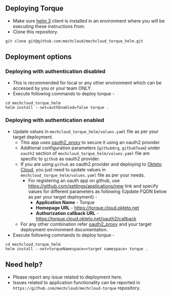 ## 
## Deploying Torque
* Make sure [helm 3](https://helm.sh/docs/intro/install) client is installed in an environment where you will be executing these instructions from.
* Clone this repository.
```
git clone git@github.com:mechcloud/mechcloud_torque_helm.git
```

## Deployment options
### Deploying with authentication disabled
* This is recommended for local or any other environment which can be accessed by you or your team ONLY.
* Execute following commands to deploy torque -
```
cd mechcloud_torque_helm
helm install --set=authEnabled=false torque .
```

### Deploying with authentication enabled
* Update values in `mechcloud_torque_helm/values.yaml` file as per your target deployment.
  * This app uses [oauth2_proxy](https://pusher.github.io/oauth2_proxy) to secure it using an oauth2 provider.
  * Addtional configuration parameters (`githubOrg`, `githubTeam`) under `oauth2` section of `mechcloud_torque_helm/values.yaml` file are specific to `github` as oauth2 provider.
  * If you are using `github` as oauth2 provider and deploying to [Okteto Cloud](https://cloud.okteto.com), you just need to update values in `mechcloud_torque_helm/values.yaml` file as per your needs.
    * For registering an oauth app on github, use https://github.com/settings/applications/new link and specify values for different parameters as following (Update FQDN below as per your target deployment) -
      * **Application Name** - Torque
      * **Homepage URL** - https://torque.cloud.okteto.net
      * **Authorization callback URL** - https://torque.cloud.okteto.net/oauth2/callback
  * For any other combination refer [oauth2_proxy](https://pusher.github.io/oauth2_proxy) and your target deployment environment documentation. 
* Execute following commands to deploy torque -
```
cd mechcloud_torque_helm
helm install --set=torqueNamespace=<target namespace> torque .
```

## Need help?
* Please report any issue related to deployment here.
* Issues related to application functionality can be reported in `https://github.com/mechcloud/mechcloud-torque` repository.

